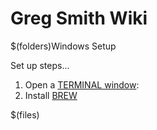 
# Greg Smith Wiki

$(folders)Windows Setup

Set up steps...

1. Open a [TERMINAL window](https://blog.teamtreehouse.com/introduction-to-the-mac-os-x-command-line): 
2. Install [BREW](https://brew.sh/)

$(files)
<!--stackedit_data:
eyJoaXN0b3J5IjpbLTE0Nzg4NTQxNF19
-->